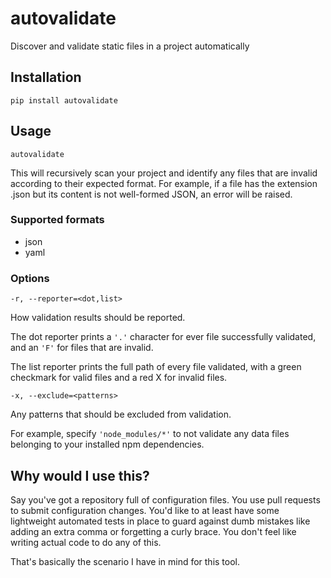 # autovalidate

Discover and validate static files in a project automatically

## Installation

```
pip install autovalidate
```

## Usage

```
autovalidate
```

This will recursively scan your project and identify any files that are invalid according to their expected format. For example, if a file has the extension .json but its content is not well-formed JSON, an error will be raised.

### Supported formats

- json
- yaml

### Options

```
-r, --reporter=<dot,list>
```

How validation results should be reported.

The dot reporter prints a `'.'` character for ever file successfully validated, and an `'F'` for files that are invalid.

The list reporter prints the full path of every file validated, with a green checkmark for valid files and a red X for invalid files.

```
-x, --exclude=<patterns>
```

Any patterns that should be excluded from validation.

For example, specify `'node_modules/*'` to not validate any data files belonging to your installed npm dependencies.

## Why would I use this?

Say you've got a repository full of configuration files. You use pull requests to submit configuration changes. You'd like to at least have some lightweight automated tests in place to guard against dumb mistakes like adding an extra comma or forgetting a curly brace. You don't feel like writing actual code to do any of this.

That's basically the scenario I have in mind for this tool.
